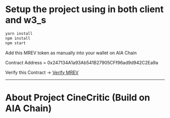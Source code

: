 # Setup the project using in both client and w3_s

```sh
yarn install
npm install
npm start
```
Add this MREV token as manually into your wallet on AIA Chain

Contract Address = 0x247134A1a93Ab541B27905CFf96ad9d942C2Ea9a

Verify this Contract -> [Verify MREV](https://testnet.aiascan.com/token/0x247134A1a93Ab541B27905CFf96ad9d942C2Ea9a)

---

# About Project CineCritic (Build on AIA Chain)

